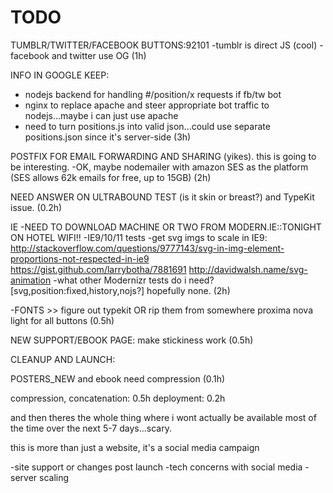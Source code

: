 TODO
=====

TUMBLR/TWITTER/FACEBOOK BUTTONS:92101
-tumblr is direct JS (cool)
-facebook and twitter use OG
(1h)

INFO IN GOOGLE KEEP:
- nodejs backend for handling #/position/x requests if fb/tw bot
- nginx to replace apache and steer appropriate bot traffic to nodejs...maybe i can just use apache
- need to turn positions.js into valid json...could use separate positions.json since it's server-side
(3h)

POSTFIX FOR EMAIL FORWARDING AND SHARING (yikes). this is going to be interesting.
-OK, maybe nodemailer with amazon SES as the platform (SES allows 62k emails for free, up to 15GB)
(2h)

NEED ANSWER ON ULTRABOUND TEST (is it skin or breast?)
and TypeKit issue.
(0.2h)



IE
-NEED TO DOWNLOAD MACHINE OR TWO FROM MODERN.IE::TONIGHT ON HOTEL WIFI!!
-IE9/10/11 tests
-get svg imgs to scale in IE9: http://stackoverflow.com/questions/9777143/svg-in-img-element-proportions-not-respected-in-ie9
	https://gist.github.com/larrybotha/7881691
	http://davidwalsh.name/svg-animation
-what other Modernizr tests do i need? [svg,position:fixed,history,nojs?] hopefully none.
(2h)



-FONTS >> figure out typekit OR rip them from somewhere
 proxima nova light for all buttons
(0.5h)

NEW SUPPORT/EBOOK PAGE: make stickiness work
(0.5h)

CLEANUP AND LAUNCH:

POSTERS_NEW and ebook need compression
(0.1h)

compression, concatenation: 0.5h
deployment: 0.2h

and then theres the whole thing where i wont actually be available most of the time over the next 5-7 days...scary.

this is more than just a website, it's a social media campaign

-site support or changes post launch
-tech concerns with social media
-server scaling